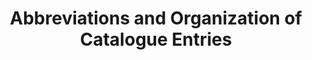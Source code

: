 ---
title: "Abbreviations and Organization of Catalogue Entries"
short_title: 
layout: page
order: 8 
---